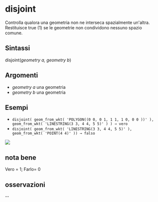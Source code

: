 # disjoint

Controlla qualora una geometria non ne interseca spazialmente un'altra. Restituisce true (1) se le geometrie non condividono nessuno spazio comune.

## Sintassi

disjoint(_geometry a, geometry b_)

## Argomenti

* _geometry a_ una geometria
* _geometry b_ una geometria

## Esempi

* `disjoint( geom_from_wkt( 'POLYGON((0 0, 0 1, 1 1, 1 0, 0 0 ))' ), geom_from_wkt( 'LINESTRING(3 3, 4 4, 5 5)' ) ) → vero`
* `disjoint( geom_from_wkt( 'LINESTRING(3 3, 4 4, 5 5)' ), geom_from_wkt( 'POINT(4 4)' )) → falso`

![](/img/geometria/disjoint/disjoint1.png)

## nota bene

Vero = 1; Farlo= 0

## osservazioni

--